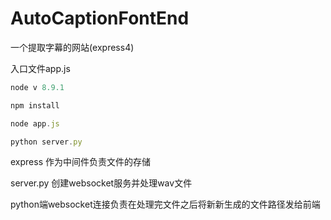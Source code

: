 # AutoCaptionFontEnd
一个提取字幕的网站(express4)

入口文件app.js

```javascript
node v 8.9.1

npm install

node app.js

python server.py
```



express 作为中间件负责文件的存储

server.py 创建websocket服务并处理wav文件

python端websocket连接负责在处理完文件之后将新新生成的文件路径发给前端
